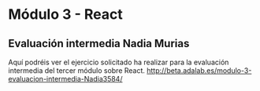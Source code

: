 # Módulo 3 - React

## Evaluación intermedia Nadia Murias

Aquí podréis ver el ejercicio solicitado ha realizar para la evaluación intermedia del tercer módulo sobre React.
http://beta.adalab.es/modulo-3-evaluacion-intermedia-Nadia3584/
